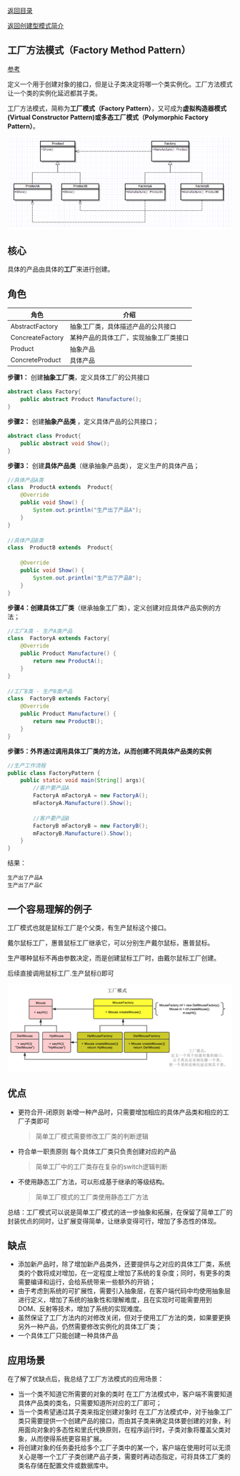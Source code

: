 [返回目录](/README)

[返回创建型模式简介](/CreationalPatterns/README.md)

## 工厂方法模式（Factory Method Pattern）

[参考](https://blog.csdn.net/carson_ho/article/details/52343584)

定义一个用于创建对象的接口，但是让子类决定将哪一个类实例化。工厂方法模式让一个类的实例化延迟都其子类。

工厂方法模式，简称为**工厂模式（Factory Pattern）**，又可成为**虚拟构造器模式(Virtual Constructor Pattern)**或**多态工厂模式（Polymorphic Factory Pattern）**。

![](assets/20160828082911344.png)

## 核心

具体的产品由具体的**工厂**来进行创建。

## 角色

| 角色             | 介绍                                   |
| ---------------- | -------------------------------------- |
| AbstractFactory  | 抽象工厂类，具体描述产品的公共接口     |
| ConcreateFactory | 某种产品的具体工厂，实现抽象工厂类接口 |
| Product          | 抽象产品                               |
| ConcreteProduct  | 具体产品                               |

**步骤1：** 创建**抽象工厂类**，定义具体工厂的公共接口 

```java
abstract class Factory{
    public abstract Product Manufacture();
}
```

**步骤2：** 创建**抽象产品类** ，定义具体产品的公共接口； 

```java
abstract class Product{
    public abstract void Show();
}
```

**步骤3：** 创建**具体产品类**（继承抽象产品类）， 定义生产的具体产品； 

```java
//具体产品A类
class  ProductA extends  Product{
    @Override
    public void Show() {
        System.out.println("生产出了产品A");
    }
}

//具体产品B类
class  ProductB extends  Product{

    @Override
    public void Show() {
        System.out.println("生产出了产品B");
    }
}
```

**步骤4：**创建**具体工厂类**（继承抽象工厂类），定义创建对应具体产品实例的方法； 

```java
//工厂A类 - 生产A类产品
class  FactoryA extends Factory{
    @Override
    public Product Manufacture() {
        return new ProductA();
    }
}

//工厂B类 - 生产B类产品
class  FactoryB extends Factory{
    @Override
    public Product Manufacture() {
        return new ProductB();
    }
}
```

**步骤5：**外界通过调用具体工厂类的方法，从而创建不同**具体产品类的实例** 

```java
//生产工作流程
public class FactoryPattern {
    public static void main(String[] args){
        //客户要产品A
        FactoryA mFactoryA = new FactoryA();
        mFactoryA.Manufacture().Show();

        //客户要产品B
        FactoryB mFactoryB = new FactoryB();
        mFactoryB.Manufacture().Show();
    }
}
```

结果：

```
生产出了产品A
生产出了产品C
```

## 一个容易理解的例子

工厂模式也就是鼠标工厂是个父类，有生产鼠标这个接口。

戴尔鼠标工厂，惠普鼠标工厂继承它，可以分别生产戴尔鼠标，惠普鼠标。

生产哪种鼠标不再由参数决定，而是创建鼠标工厂时，由戴尔鼠标工厂创建。

后续直接调用鼠标工厂.生产鼠标()即可

![](assets/1530601917-1999-DP-Factory.png)

## 优点

- 更符合开-闭原则 
  新增一种产品时，只需要增加相应的具体产品类和相应的工厂子类即可

  > 简单工厂模式需要修改工厂类的判断逻辑

- 符合单一职责原则 
  每个具体工厂类只负责创建对应的产品

  > 简单工厂中的工厂类存在复杂的switch逻辑判断

- 不使用静态工厂方法，可以形成基于继承的等级结构。

  > 简单工厂模式的工厂类使用静态工厂方法

总结：工厂模式可以说是简单工厂模式的进一步抽象和拓展，在保留了简单工厂的封装优点的同时，让扩展变得简单，让继承变得可行，增加了多态性的体现。

## 缺点

- 添加新产品时，除了增加新产品类外，还要提供与之对应的具体工厂类，系统类的个数将成对增加，在一定程度上增加了系统的复杂度；同时，有更多的类需要编译和运行，会给系统带来一些额外的开销；
- 由于考虑到系统的可扩展性，需要引入抽象层，在客户端代码中均使用抽象层进行定义，增加了系统的抽象性和理解难度，且在实现时可能需要用到DOM、反射等技术，增加了系统的实现难度。
- 虽然保证了工厂方法内的对修改关闭，但对于使用工厂方法的类，如果要更换另外一种产品，仍然需要修改实例化的具体工厂类；
- 一个具体工厂只能创建一种具体产品

## 应用场景

在了解了优缺点后，我总结了工厂方法模式的应用场景：

- 当一个类不知道它所需要的对象的类时 
  在工厂方法模式中，客户端不需要知道具体产品类的类名，只需要知道所对应的工厂即可；
- 当一个类希望通过其子类来指定创建对象时 
  在工厂方法模式中，对于抽象工厂类只需要提供一个创建产品的接口，而由其子类来确定具体要创建的对象，利用面向对象的多态性和里氏代换原则，在程序运行时，子类对象将覆盖父类对象，从而使得系统更容易扩展。
- 将创建对象的任务委托给多个工厂子类中的某一个，客户端在使用时可以无须关心是哪一个工厂子类创建产品子类，需要时再动态指定，可将具体工厂类的类名存储在配置文件或数据库中。